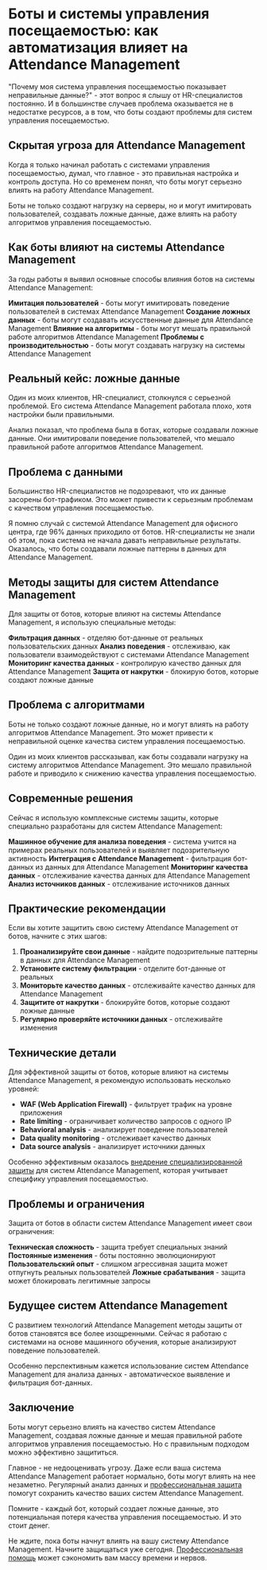 ﻿# Боты и системы управления посещаемостью: как автоматизация влияет на Attendance Management

"Почему моя система управления посещаемостью показывает неправильные данные?" - этот вопрос я слышу от HR-специалистов постоянно. И в большинстве случаев проблема оказывается не в недостатке ресурсов, а в том, что боты создают проблемы для систем управления посещаемостью.

## Скрытая угроза для Attendance Management

Когда я только начинал работать с системами управления посещаемостью, думал, что главное - это правильная настройка и контроль доступа. Но со временем понял, что боты могут серьезно влиять на работу Attendance Management.

Боты не только создают нагрузку на серверы, но и могут имитировать пользователей, создавать ложные данные, даже влиять на работу алгоритмов управления посещаемостью.

## Как боты влияют на системы Attendance Management

За годы работы я выявил основные способы влияния ботов на системы Attendance Management:

**Имитация пользователей** - боты могут имитировать поведение пользователей в системах Attendance Management
**Создание ложных данных** - боты могут создавать искусственные данные для Attendance Management
**Влияние на алгоритмы** - боты могут мешать правильной работе алгоритмов Attendance Management
**Проблемы с производительностью** - боты могут создавать нагрузку на системы Attendance Management

## Реальный кейс: ложные данные

Один из моих клиентов, HR-специалист, столкнулся с серьезной проблемой. Его система Attendance Management работала плохо, хотя настройки были правильными.

Анализ показал, что проблема была в ботах, которые создавали ложные данные. Они имитировали поведение пользователей, что мешало правильной работе алгоритмов Attendance Management.

## Проблема с данными

Большинство HR-специалистов не подозревают, что их данные засорены бот-трафиком. Это может привести к серьезным проблемам с качеством управления посещаемостью.

Я помню случай с системой Attendance Management для офисного центра, где 96% данных приходило от ботов. HR-специалисты не знали об этом, пока система не начала давать неправильные результаты. Оказалось, что боты создавали ложные паттерны в данных для Attendance Management.

## Методы защиты для систем Attendance Management

Для защиты от ботов, которые влияют на системы Attendance Management, я использую специальные методы:

**Фильтрация данных** - отделяю бот-данные от реальных пользовательских данных
**Анализ поведения** - отслеживаю, как пользователи взаимодействуют с системами Attendance Management
**Мониторинг качества данных** - контролирую качество данных для Attendance Management
**Защита от накрутки** - блокирую ботов, которые создают ложные данные

## Проблема с алгоритмами

Боты не только создают ложные данные, но и могут влиять на работу алгоритмов Attendance Management. Это может привести к неправильной оценке качества систем управления посещаемостью.

Один из моих клиентов рассказывал, как боты создавали нагрузку на систему алгоритмов Attendance Management. Это мешало правильной работе и приводило к снижению качества управления посещаемостью.

## Современные решения

Сейчас я использую комплексные системы защиты, которые специально разработаны для систем Attendance Management:

**Машинное обучение для анализа поведения** - система учится на примерах реальных пользователей и выявляет подозрительную активность
**Интеграция с Attendance Management** - фильтрация бот-данных из данных для Attendance Management
**Мониторинг качества данных** - отслеживание качества данных для Attendance Management
**Анализ источников данных** - отслеживание источников данных

## Практические рекомендации

Если вы хотите защитить свою систему Attendance Management от ботов, начните с этих шагов:

1. **Проанализируйте свои данные** - найдите подозрительные паттерны в данных для Attendance Management
2. **Установите систему фильтрации** - отделите бот-данные от реальных
3. **Мониторьте качество данных** - отслеживайте качество данных для Attendance Management
4. **Защитите от накрутки** - блокируйте ботов, которые создают ложные данные
5. **Регулярно проверяйте источники данных** - отслеживайте изменения

## Технические детали

Для эффективной защиты от ботов, которые влияют на системы Attendance Management, я рекомендую использовать несколько уровней:

- **WAF (Web Application Firewall)** - фильтрует трафик на уровне приложения
- **Rate limiting** - ограничивает количество запросов с одного IP
- **Behavioral analysis** - анализирует поведение пользователей
- **Data quality monitoring** - отслеживает качество данных
- **Data source analysis** - анализирует источники данных

Особенно эффективным оказалось [внедрение специализированной защиты](https://progaem.com/ustanovka-antibota-usluga-po-zashhite-ot-botov-vashih-sajtov-na-razlichnyh-cms-sistemah.html) для систем Attendance Management, которая учитывает специфику управления посещаемостью.

## Проблемы и ограничения

Защита от ботов в области систем Attendance Management имеет свои ограничения:

**Техническая сложность** - защита требует специальных знаний
**Постоянные изменения** - боты постоянно эволюционируют
**Пользовательский опыт** - слишком агрессивная защита может отпугнуть реальных пользователей
**Ложные срабатывания** - защита может блокировать легитимные запросы

## Будущее систем Attendance Management

С развитием технологий Attendance Management методы защиты от ботов становятся все более изощренными. Сейчас я работаю с системами на основе машинного обучения, которые анализируют поведение пользователей.

Особенно перспективным кажется использование систем Attendance Management для анализа данных - автоматическое выявление и фильтрация бот-данных.

## Заключение

Боты могут серьезно влиять на качество систем Attendance Management, создавая ложные данные и мешая правильной работе алгоритмов управления посещаемостью. Но с правильным подходом можно эффективно защититься.

Главное - не недооценивать угрозу. Даже если ваша система Attendance Management работает нормально, боты могут влиять на нее незаметно. Регулярный анализ данных и [профессиональная защита](https://progaem.com/ustanovka-antibota-usluga-po-zashhite-ot-botov-vashih-sajtov-na-razlichnyh-cms-sistemah.html) помогут сохранить качество ваших систем Attendance Management.

Помните - каждый бот, который создает ложные данные, это потенциальная потеря качества управления посещаемостью. И это стоит денег.

Не ждите, пока боты начнут влиять на вашу систему Attendance Management. Начните защищаться уже сегодня. [Профессиональная помощь](https://progaem.com/ustanovka-antibota-usluga-po-zashhite-ot-botov-vashih-sajtov-na-razlichnyh-cms-sistemah.html) может сэкономить вам массу времени и нервов.
